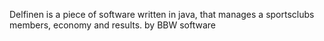 

Delfinen is a piece of software written in java, that manages a sportsclubs members, economy and results.
by BBW software
